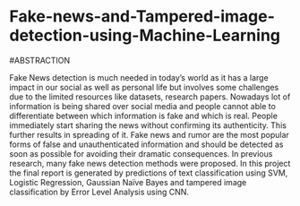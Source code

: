 # Fake-news-and-Tampered-image-detection-using-Machine-Learning

#ABSTRACTION

Fake News detection is much needed in today’s world as it has a large impact in our social as well as personal life but involves some challenges due to the limited resources like datasets, research papers. Nowadays lot of information is being shared over social media and people cannot able to differentiate between which information is fake and which is real. People immediately start sharing the news without confirming its authenticity. This further results in spreading of it. Fake news and rumor are the most popular forms of false and unauthenticated information and should be detected as soon as possible for avoiding their dramatic consequences. In previous research, many fake news detection methods were proposed. In this project the final report is generated by predictions of text classification using SVM, Logistic Regression, Gaussian Naïve Bayes and tampered image classification by Error Level Analysis using CNN.
